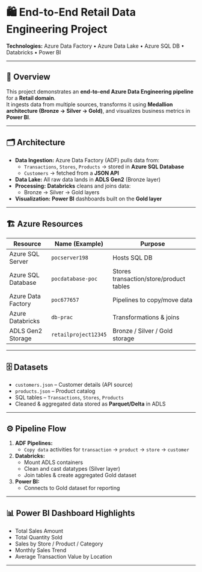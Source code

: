 # 🛍️ End-to-End Retail Data Engineering Project  
**Technologies:** Azure Data Factory • Azure Data Lake • Azure SQL DB • Databricks • Power BI  

---

## 📖 Overview
This project demonstrates an **end-to-end Azure Data Engineering pipeline** for a **Retail domain**.  
It ingests data from multiple sources, transforms it using **Medallion architecture (Bronze → Silver → Gold)**, and visualizes business metrics in **Power BI**.

---

## 🗂️ Architecture
- **Data Ingestion:** Azure Data Factory (ADF) pulls data from:
  - `Transactions`, `Stores`, `Products` → stored in **Azure SQL Database**
  - `Customers` → fetched from a **JSON API**
- **Data Lake:** All raw data lands in **ADLS Gen2** (Bronze layer)
- **Processing:** **Databricks** cleans and joins data:
  - Bronze → Silver → Gold layers
- **Visualization:** **Power BI** dashboards built on the **Gold layer**

---

## 🏗️ Azure Resources
| Resource                | Name (Example)         | Purpose                         |
|-------------------------|------------------------|---------------------------------|
| Azure SQL Server        | `pocserver198`         | Hosts SQL DB                    |
| Azure SQL Database      | `pocdatabase-poc`      | Stores transaction/store/product tables |
| Azure Data Factory      | `poc677657`            | Pipelines to copy/move data     |
| Azure Databricks        | `db-prac`              | Transformations & joins         |
| ADLS Gen2 Storage       | `retailproject12345`   | Bronze / Silver / Gold storage  |

---

## 🗄️ Datasets
- `customers.json` – Customer details (API source)
- `products.json` – Product catalog
- SQL tables – `Transactions`, `Stores`, `Products`
- Cleaned & aggregated data stored as **Parquet/Delta** in ADLS

---

## ⚙️ Pipeline Flow
1. **ADF Pipelines:**  
   - `Copy data` activities for `transaction` → `product` → `store` → `customer`
2. **Databricks:**  
   - Mount ADLS containers  
   - Clean and cast datatypes (Silver layer)  
   - Join tables & create aggregated Gold dataset
3. **Power BI:**  
   - Connects to Gold dataset for reporting

---

## 📊 Power BI Dashboard Highlights
- Total Sales Amount  
- Total Quantity Sold  
- Sales by Store / Product / Category  
- Monthly Sales Trend  
- Average Transaction Value by Location

---

